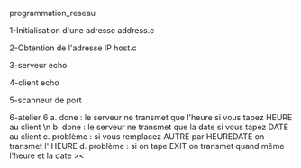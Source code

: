 programmation_reseau

1-Initialisation d'une adresse
address.c

2-Obtention de l'adresse IP
host.c

3-serveur echo

4-client echo

5-scanneur de port

6-atelier 6
a. done : le serveur ne transmet que l'heure si vous tapez HEURE au client \n
b. done : le serveur ne transmet que la date si vous tapez DATE au client
c. problème : si vous remplacez AUTRE par HEUREDATE on transmet l' HEURE
d. problème : si on tape EXIT on transmet quand même l'heure et la date ><
